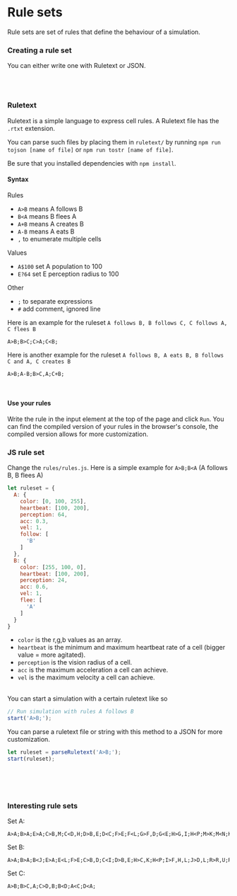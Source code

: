 # Rule sets

Rule sets are set of rules that define the behaviour of a simulation.


### Creating a rule set
 
You can either write one with Ruletext or JSON.


<br/><br/>

### Ruletext


Ruletext is a simple language to express cell rules.
A Ruletext file has the `.rtxt` extension.

You can parse such files by placing them in `ruletext/` by running `npm run tojson [name of file]` or `npm run tostr [name of file]`.

Be sure that you installed dependencies with `npm install`. 

#### Syntax

Rules
* `A>B` means A follows B
* `B<A` means B flees A
* `A+B` means A creates B
* `A-B` means A eats B
* `,` to enumerate multiple cells

Values
* `A$100` set A population to 100
* `E?64` set E perception radius to 100

Other
* `;` to separate expressions 
* `#` add comment, ignored line  

Here is an example for the ruleset `A follows B, B follows C, C follows A, C flees B`
```
A>B;B>C;C>A;C<B;
```

Here is another example for the ruleset `A follows B, A eats B, B follows C and A, C creates B`
```
A>B;A-B;B>C,A;C+B;
```

<br/>

#### Use your rules

Write the rule in the input element at the top of the page and click `Run`.
You can find the compiled version of your rules in the browser's console, the compiled version allows for more customization.


### JS rule set

Change the `rules/rules.js`.
Here is a simple example for `A>B;B<A` (A follows B, B flees A)

```js
let ruleset = {
  A: {
    color: [0, 100, 255],
    heartbeat: [100, 200],
    perception: 64,
    acc: 0.3,
    vel: 1,
    follow: [
      'B'
    ]
  },
  B: {
    color: [255, 100, 0],
    heartbeat: [100, 200],
    perception: 24,
    acc: 0.6,
    vel: 1,
    flee: [
      'A'
    ]
  }
}
```

* `color` is the r,g,b values as an array.
* `heartbeat` is the minimum and maximum heartbeat rate of a cell (bigger value = more agitated).
* `perception` is the vision radius of a cell.
* `acc` is the maximum acceleration a cell can achieve.
* `vel` is the maximum velocity a cell can achieve.

<br/>
You can start a simulation with a certain ruletext like so

```js
// Run simulation with rules A follows B
start('A>B;');
```

You can parse a ruletext file or string with this method to a JSON for more customization.
```js
let ruleset = parseRuletext('A>B;');
start(ruleset);
```

<br/><br/><br/>

### Interesting rule sets

Set A:
```
A>A;B>A;E>A;C>B,M;C<D,H;D>B,E;D<C;F>E;F<L;G>F,D;G<E;H>G,I;H<P;M>K;M<N;K>C;I>D,K;J>I,Q;L>H,J;N>K,J;P>J,R;O>L,P;O<N;Q>R;R>N,O;
```
Set B:
```
A>A;B>A;B<J;E>A;E<L;F>E;C>B,D;C<I;D>B,E;H>C,K;H<P;I>F,H,L;J>D,L;R>R,U;R<F;U>M;U<R;M>F,N;N>P;N<J;P>Q;L>K,P;K>I,O;S>V;S<H;T>S;T<O;V>T,Q;Q>Q;
```
Set C:
```
A>B;B>C,A;C>D,B;B<D;A<C;D<A;
```
